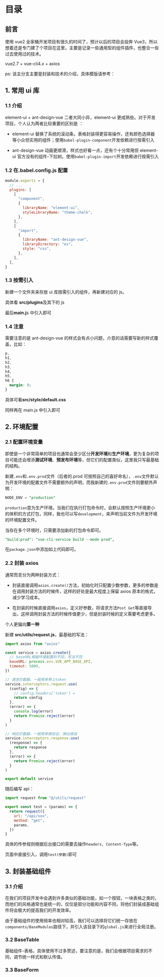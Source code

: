 # 目录

## 前言

使用 vue2 全家桶开发项目有很久的时间了，预计以后的项目会投奔 Vue3，所以想着还是专门建了个项目在这里，主要是记录一些通用型的组件插件，也整合一些过去使用过的技术。

vue2.7 + vue-cli4.x + axios

ps: 该主分支主要是封装和技术的介绍，具体模版请参考：

## 1. 常用 ui 库

### 1.1 介绍

element-ui + ant-design-vue 二者大同小异，element-ui 更成熟些。对于开发项目，个人认为两者比较重要的区别是 ：

- element-ui 替换了系统的滚动条，表格封装得更容易操作，还有颜色选择器等小众但实用的组件；使用`babel-plugin-component`开发依赖进行按需引入

- ant-design-vue 动画更顺滑，样式也好看一点，还有个十分常用但 element-ui 官方没有的组件-下拉树。使用`babel-plugin-import`开发依赖进行按需引入

### 1.2 在.babel.config.js 配置

```js
module.exports = {
  // ...
  plugins: [
    [
      "component",
      {
        libraryName: "element-ui",
        styleLibraryName: "theme-chalk",
      },
    ],
    [
      "import",
      {
        libraryName: "ant-design-vue",
        libraryDirectory: "es",
        style: "css",
      },
    ],
  ],
}
```

### 1.3 按需引入

新建一个文件夹来存放 ui 库按需引入的组件，再新建对应的 js。

具体看 **src/plugins**及其下的 js

最后**main.j**s 中引入即可

### 1.4 注意

需要注意的是 ant-design-vue 的样式会有点小问题，介意的话需要写新的样式覆盖，比如：

```css
p,
h1,
h2,
h3,
h4,
h5,
h6 {
  margin: 0;
}
```

具体可看**src/style/default.css**

同样再在 main.js 中引入即可

## 2. 环境配置

### 2.1 配置环境变量

即使是一个非常简单的项目也通常会至少区分**开发环境**和**生产环境**，更为复杂的项目可能还会增添**测试环境**、**预发布环境**等，但它们的配置类似，这里我只写最基础的结构。

新建`.env`和`.env.prod`文件（后者的.prod 可按照自己的喜好命名），`.env`文件默认为开发环境的配置文件不需要额外的声明，而我新建的`.env.prod`文件则要额外声明：

```sql
NODE_ENV = "production"
```

`production`意为生产环境，当我们在执行打包命令时，会默认按照生产环境更小的体积的方式打包，同样，我也可以写`development`，来声明当前文件为开发环境的环境配置文件。

当存在多个环境时，只需要添加新的打包命令即可。

```sql
"build:prod": "vue-cli-service build --mode prod",
```

在`package.json`中添加如上代码即可。

### 2.2 封装 axios

通常而言分为两种封装方式：

- 封装直接调用`axios.create()`方法，初始化时只配置少数参数，更多的参数是在调用封装方法的时候传，这样的好处是最大程度上保留 axios 原本的格式，减少学习成本。

- 在封装的时候直接调用`axios`，定义好参数，将请求方法`Post Get`等直接导出，这样调用封装方法的时候传值更少，但是封装时候的定义需要考虑更多。

个人更偏向**第一种**

新建 **src/utils/request.js**，最基础的写法：

```js
import axios from "axios"

const service = axios.create({
  // baseURL根据环境配置的不同，写法不同
  baseURL: process.env.VUE_APP_BASE_API,
  timeout: 5000,
})

// 请求拦截器，一般用来带上token
service.interceptors.request.use(
  (config) => {
    // config.headers['token'] =
    return config
  },
  (error) => {
    console.log(error)
    return Promise.reject(error)
  }
)

// 响应拦截器，一般用来做验证、弹出错误
service.interceptors.response.use(
  (response) => {
    return response
  },
  (error) => {
    return Promise.reject(error)
  }
)

export default service
```

随后编写 api：

```js
import request from "@/utils/request"

export const test = (params) => {
  return request({
    url: "/api/xxx",
    method: "get",
    params,
  })
}
```

具体的传参规则根据后台接口的需要去操作`headers, Content-Type`等。

页面中直接引入，调用`test(参数)`即可

## 3. 封装基础组件

### 3.1 介绍

在我们的项目开发中会遇到许多类似的基础功能，如一个按钮，一块表格之类的，而他们的风格通常也是统一的，仅仅是部分功能和内容不同，将他们封装成基础组件将会极大的提高我们的开发效率。

由于基础组件的使用频率也相对较高，我们可以选择将它们统一存放在`components/BaseModules`路径下，并引入该目录下的`global.js`来进行全局注册。

### 3.2 BaseTable

基础组件-表格，具体使用不过多赘述，要注意的是，我们会根据项目需求的不同，调节统一样式和默认传值。

### 3.3 BaseForm

